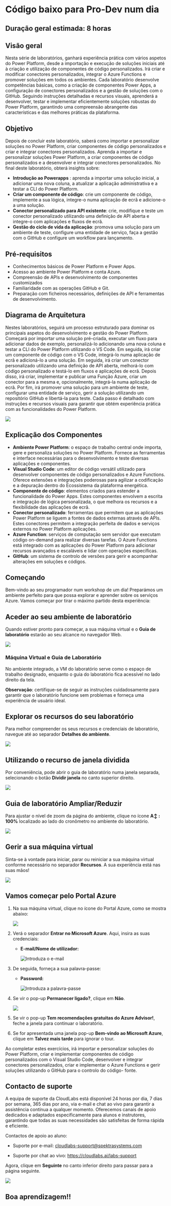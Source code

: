 # Código baixo para Pro-Dev num dia

## Duração geral estimada: 8 horas

## Visão geral

Nesta série de laboratórios, ganhará experiência prática com vários aspetos do Power Platform, desde a importação e execução de soluções iniciais até à criação e utilização de componentes de código personalizados. Irá criar e modificar conectores personalizados, integrar o Azure Functions e promover soluções em todos os ambientes. Cada laboratório desenvolve competências básicas, como a criação de componentes Power Apps, a configuração de conectores personalizados e a gestão de soluções com o GitHub. Seguindo instruções detalhadas e recursos visuais, aprenderá a desenvolver, testar e implementar eficientemente soluções robustas do Power Platform, garantindo uma compreensão abrangente das características e das melhores práticas da plataforma.

## Objetivo


Depois de concluir este laboratório, saberá como importar e personalizar soluções no Power Platform, criar componentes de código personalizados e criar e integrar conectores personalizados.
Aprenda a importar e personalizar soluções Power Platform, a criar componentes de código personalizados e a desenvolver e integrar conectores personalizados. No final deste laboratório, obterá insights sobre:

 - **Introdução ao Powerapps** : aprenda a importar uma solução inicial, a adicionar uma nova coluna, a atualizar a aplicação administrativa e a testar a CLI do Power Platform.
 - **Criar um componente de código**: crie um componente de código, implemente a sua lógica, integre-o numa aplicação de ecrã e adicione-o a uma solução.
 - **Conector personalizado para API existente**: crie, modifique e teste um conector personalizado utilizando uma definição de API aberta e integre-o com aplicações e fluxos de ecrã.
 - **Gestão do ciclo de vida da aplicação**: promova uma solução para um ambiente de teste, configure uma entidade de serviço, faça a gestão com o GitHub e configure um workflow para lançamento.

## Pré-requisitos

- Conhecimentos básicos de Power Platform e Power Apps.
- Acesso ao ambiente Power Platform e conta Azure.
- Compreensão de APIs e desenvolvimento de componentes customizados
- Familiaridade com as operações GitHub e Git.
- Preparação com ficheiros necessários, definições de API e ferramentas de desenvolvimento.

## Diagrama de Arquitetura

Nestes laboratórios, seguirá um processo estruturado para dominar os principais aspetos do desenvolvimento e gestão do Power Platform. Começará por importar uma solução pré-criada, executar um fluxo para adicionar dados de exemplo, personalizá-lo adicionando uma nova coluna e testar a CLI do Power Platform utilizando o VS Code. Em seguida, irá criar um componente de código com o VS Code, integrá-lo numa aplicação de ecrã e adicioná-lo a uma solução. Em seguida, irá criar um conector personalizado utilizando uma definição de API aberta, melhorá-lo com código personalizado e testá-lo em fluxos e aplicações de ecrã. Depois disso, irá criar, implementar e publicar uma Função Azure, criar um conector para a mesma e, opcionalmente, integrá-la numa aplicação de ecrã. Por fim, irá promover uma solução para um ambiente de teste, configurar uma entidade de serviço, gerir a solução utilizando um repositório GitHub e libertá-la para teste. Cada passo é detalhado com instruções e recursos visuais para garantir que obtém experiência prática com as funcionalidades do Power Platform.

 ![](./images/low_code_in_a_day_Architecture_diagram.JPG)

## Explicação dos Componentes

- **Ambiente Power Platform**: o espaço de trabalho central onde importa, gere e personaliza soluções no Power Platform. Fornece as ferramentas e interface necessárias para o desenvolvimento e teste
 diversas aplicações e componentes.
- **Visual Studio Code**: um editor de código versátil utilizado para desenvolver componentes de código personalizados e Azure Functions. Oferece extensões e integrações poderosas para agilizar a codificação e a depuração dentro do
 Ecossistema da plataforma energética.
- **Componente de código**: elementos criados para estender a funcionalidade do Power Apps. Estes componentes envolvem a escrita e integração de lógica personalizada, o que melhora os recursos e a flexibilidade das aplicações de ecrã.
- **Conector personalizado**: ferramentas que permitem que as aplicações Power Platform se liguem a fontes de dados externas através de APIs. Estes conectores permitem a integração perfeita de dados e serviços externos no Power Platform
 aplicações.
- **Azure Function**: serviços de computação sem servidor que executam código on-demand para realizar diversas tarefas. O Azure Functions está integrado com as aplicações do Power Platform para adicionar recursos avançados e escaláveis ​​e lidar com
 operações específicas.
- **GitHub**: um sistema de controlo de versões para gerir e acompanhar alterações em soluções e códigos.

## Começando

Bem-vindo ao seu programador num workshop de um dia! Preparámos um ambiente perfeito para que possa explorar e aprender sobre os serviços Azure. Vamos começar por tirar o máximo partido desta experiência:

## Aceder ao seu ambiente de laboratório

Quando estiver pronto para começar, a sua máquina virtual e o **Guia de laboratório** estarão ao seu alcance no navegador Web.

![](./images/GS6.png)

### Máquina Virtual e Guia de Laboratório

No ambiente integrado, a VM do laboratório serve como o espaço de trabalho designado, enquanto o guia do laboratório fica acessível no lado direito da tela.

**Observação**: certifique-se de seguir as instruções cuidadosamente para garantir que o laboratório funcione sem problemas e forneça uma experiência de usuário ideal.

## Explorar os recursos do seu laboratório

Para melhor compreender os seus recursos e credenciais de laboratório, navegue até ao separador **Detalhes do ambiente**.

![](./images/GS20.png)

## Utilizando o recurso de janela dividida

Por conveniência, pode abrir o guia de laboratório numa janela separada, selecionando o botão **Dividir janela** no canto superior direito.

![](./images/GS8.png)

## Guia de laboratório Ampliar/Reduzir

Para ajustar o nível de zoom da página do ambiente, clique no ícone **A↕ : 100%** localizado ao lado do cronômetro no ambiente do laboratório.

![](./images/n21.png) 

## Gerir a sua máquina virtual

Sinta-se à vontade para iniciar, parar ou reiniciar a sua máquina virtual conforme necessário no separador **Recursos**. A sua experiência está nas suas mãos!

![](./images/GS5.png)

## Vamos começar pelo Portal Azure

1. Na sua máquina virtual, clique no ícone do Portal Azure, como se mostra abaixo:

   ![](./images/GS1.png)

2. Verá o separador **Entrar no Microsoft Azure**. Aqui, insira as suas credenciais:

    - **E-mail/Nome de utilizador:** <inject key="AzureAdUserEmail"></inject>

      ![](./images/GS2.png "Introduza o e-mail")

3. De seguida, forneça a sua palavra-passe:

    - **Password:** <inject key="AzureAdUserPassword"></inject>

      ![](./images/GS3.png "Introduza a palavra-passe")

4. Se vir o pop-up **Permanecer ligado?**, clique em **Não**.

   ![](./images/GS9.png)

5. Se vir o pop-up **Tem recomendações gratuitas do Azure Advisor!**, feche a janela para continuar o laboratório.

6. Se for apresentada uma janela pop-up **Bem-vindo ao Microsoft Azure**, clique em **Talvez mais tarde** para ignorar o tour.

Ao completar estes exercícios, irá importar e personalizar soluções do Power Platform, criar e implementar componentes de código personalizados com o Visual Studio Code, desenvolver e integrar conectores personalizados, criar e implementar o Azure Functions e gerir soluções utilizando o GitHub para o controlo do código- fonte.

## Contacto de suporte

A equipa de suporte da CloudLabs está disponível 24 horas por dia, 7 dias por semana, 365 dias por ano, via e-mail e chat ao vivo para garantir a assistência contínua a qualquer momento. Oferecemos canais de apoio dedicados e adaptados especificamente para alunos e instrutores, garantindo que todas as suas necessidades são satisfeitas de forma rápida e eficiente.

Contactos de apoio ao aluno:

- Suporte por e-mail: cloudlabs-support@spektrasystems.com

- Suporte por chat ao vivo: https://cloudlabs.ai/labs-support

Agora, clique em **Seguinte** no canto inferior direito para passar para a página seguinte.

![](./images/GS4.png)

## Boa aprendizagem!!
